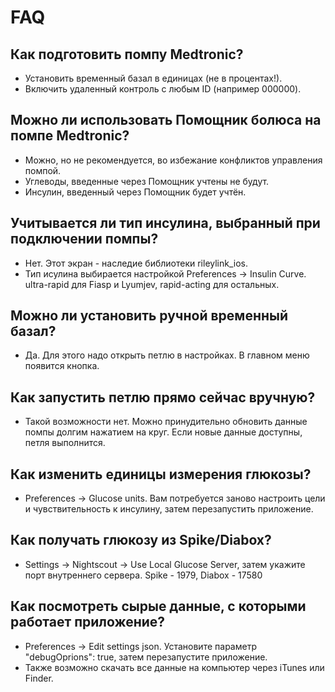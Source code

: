 # FAQ

## Как подготовить помпу Medtronic?

- Установить временный базал в единицах (не в процентах!).
- Включить удаленный контроль с любым ID (например 000000).

## Можно ли использовать Помощник болюса на помпе Medtronic?

- Можно, но не рекомендуется, во избежание конфликтов управления помпой.
- Углеводы, введенные через Помощник учтены не будут.
- Инсулин, введенный через Помощник будет учтён.

## Учитывается ли тип инсулина, выбранный при подключении помпы?

- Нет. Этот экран - наследие библиотеки rileylink_ios.
- Тип исулина выбирается настройкой Preferences -> Insulin Curve. ultra-rapid для Fiasp и Lyumjev, rapid-acting для остальных.

## Можно ли установить ручной временный базал?

- Да. Для этого надо открыть петлю в настройках. В главном меню появится кнопка.

## Как запустить петлю прямо сейчас вручную?

- Такой возможности нет. Можно принудительно обновить данные помпы долгим нажатием на круг. Если новые данные доступны, петля выполнится.

## Как изменить единицы измерения глюкозы?

- Preferences -> Glucose units. Вам потребуется заново настроить цели и чувствительность к инсулину, затем перезапустить приложение.

## Как получать глюкозу из Spike/Diabox?

- Settings -> Nightscout -> Use Local Glucose Server, затем укажите порт внутреннего сервера. Spike - 1979, Diabox - 17580

## Как посмотреть сырые данные, с которыми работает приложение?

- Preferences -> Edit settings json. Установите параметр "debugOprions": true, затем перезапустите приложение.
- Также возможно скачать все данные на компьютер через iTunes или Finder.

